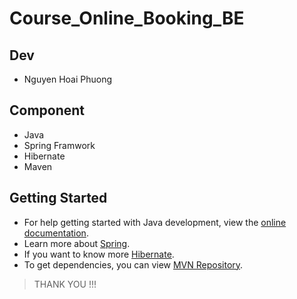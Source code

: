# Course_Online_Booking_BE

## Dev
- Nguyen Hoai Phuong

## Component
- Java
- Spring Framwork
- Hibernate
- Maven

## Getting Started
- For help getting started with Java development, view the [online documentation](https://dev.java/learn/getting-started/).
- Learn more about [Spring](https://spring.academy/courses).
- If you want to know more [Hibernate](https://hibernate.org/).
- To get dependencies, you can view [MVN Repository](https://mvnrepository.com/).

> THANK YOU !!!
